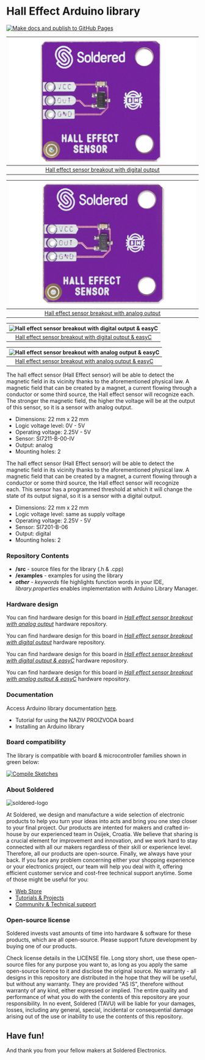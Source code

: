 # Hall Effect Arduino library

[![Make docs and publish to GitHub Pages](https://github.com/e-radionicacom/Soldered-Generic-Arduino-Library/actions/workflows/make_docs.yml/badge.svg?branch=dev)](https://github.com/e-radionicacom/Soldered-Generic-Arduino-Library/actions/workflows/make_docs.yml)

| ![Hall effect sensor breakout with digital output](https://github.com/SolderedElectronics/Hall-effect-sensor-breakout-with-digital-output-hardware-design/blob/main/OUTPUTS/V1.1.1/333080.jpg) |
| :---------------------------------------------------------------------------------------------: |
| [Hall effect sensor breakout with digital output](https://www.solde.red/333080)    

| ![Hall effect sensor breakout with analog output](https://github.com/SolderedElectronics/Hall-effect-sensor-breakout-with-analog-output-hardware-design/blob/main/OUTPUTS/V1.1.1/333079.jpg) |
| :---------------------------------------------------------------------------------------------: |
| [Hall effect sensor breakout with analog output](https://www.solde.red/333079)     

| ![Hall effect sensor breakout with digital output & easyC](https://upload.wikimedia.org/wikipedia/commons/8/8f/Example_image.svg) |
| :---------------------------------------------------------------------------------------------: |
| [Hall effect sensor breakout with digital output & easyC](https://www.solde.red/333081)    

| ![Hall effect sensor breakout with analog output & easyC](https://upload.wikimedia.org/wikipedia/commons/8/8f/Example_image.svg) |
| :---------------------------------------------------------------------------------------------: |
| [Hall effect sensor breakout with analog output & easyC](https://www.solde.red333082)                                                           |

The hall effect sensor (Hall Effect sensor) will be able to detect the magnetic field in its vicinity thanks to the aforementioned physical law. A magnetic field that can be created by a magnet, a current flowing through a conductor or some third source, the Hall effect sensor will recognize each. The stronger the magnetic field, the higher the voltage will be at the output of this sensor, so it is a sensor with analog output.

- Dimensions: 22 mm x 22 mm
- Logic voltage level: 0V - 5V
- Operating voltage: 2.25V - 5V
- Sensor: SI7211-B-00-IV
- Output: analog
- Mounting holes: 2 

The hall effect sensor (Hall Effect sensor) will be able to detect the magnetic field in its vicinity thanks to the aforementioned physical law. A magnetic field that can be created by a magnet, a current flowing through a conductor or some third source, the Hall effect sensor will recognize each. This sensor has a programmed threshold at which it will change the state of its output signal, so it is a sensor with a digital output.

- Dimensions: 22 mm x 22 mm
- Logic voltage level: same as supply voltage
- Operating voltage: 2.25V - 5V
- Sensor: SI7201-B-06
- Output: digital
- Mounting holes: 2

### Repository Contents
- **/src** - source files for the library (.h & .cpp)
- **/examples** - examples for using the library
- ***other*** - *keywords* file highlights function words in your IDE, *library.properties* enables implementation with Arduino Library Manager.

### Hardware design
You can find hardware design for this board in [*Hall effect sensor breakout with analog output*](https://github.com/SolderedElectronics/Hall-effect-sensor-breakout-with-analog-output-hardware-design) hardware repository.

You can find hardware design for this board in [*Hall effect sensor breakout with digital output*](https://github.com/SolderedElectronics/Hall-effect-sensor-breakout-with-digital-output-hardware-design) hardware repository.

You can find hardware design for this board in [*Hall effect sensor breakout with digital output & easyC*](https://github.com/SolderedElectronics/Hall-effect-sensor-breakout-with-digital-output---easyC-hardware-design) hardware repository.

You can find hardware design for this board in [*Hall effect sensor breakout with analog output & easyC*](https://github.com/SolderedElectronics/Hall-effect-sensor-breakout-with-analog-output---easyC-hardware-design) hardware repository.

### Documentation

Access Arduino library documentation [here](https://SolderedElectronics.github.io/Soldered-Generic-Arduino-Library/).

- Tutorial for using the NAZIV PROIZVODA board
- Installing an Arduino library

### Board compatibility

The library is compatible with board & microcontroller families shown in green below: 

[![Compile Sketches](http://github-actions.40ants.com/e-radionicacom/Soldered-Generic-Arduino-Library/matrix.svg?branch=dev&only=Compile%20Sketches)](https://github.com/e-radionicacom/Soldered-Generic-Arduino-Library/actions/workflows/compile_test.yml)


### About Soldered
<img src="https://raw.githubusercontent.com/e-radionicacom/Soldered-Generic-Arduino-Library/dev/extras/Soldered-logo-color.png" alt="soldered-logo" width="500"/>

At Soldered, we design and manufacture a wide selection of electronic products to help you turn your ideas into acts and bring you one step closer to your final project. Our products are intented for makers and crafted in-house by our experienced team in Osijek, Croatia. We believe that sharing is a crucial element for improvement and innovation, and we work hard to stay connected with all our makers regardless of their skill or experience level. Therefore, all our products are open-source. Finally, we always have your back. If you face any problem concerning either your shopping experience or your electronics project, our team will help you deal with it, offering efficient customer service and cost-free technical support anytime. Some of those might be useful for you:

- [Web Store](https://www.soldered.com/shop)
- [Tutorials & Projects](https://soldered.com/learn)
- [Community & Technical support](https://soldered.com/community)


### Open-source license
Soldered invests vast amounts of time into hardware & software for these products, which are all open-source. Please support future development by buying one of our products. 

Check license details in the LICENSE file. Long story short, use these open-source files for any purpose you want to, as long as you apply the same open-source licence to it and disclose the original source. No warranty - all designs in this repository are distributed in the hope that they will be useful, but without any warranty. They are provided "AS IS", therefore without warranty of any kind, either expressed or implied. The entire quality and performance of what you do with the contents of this repository are your responsibility. In no event, Soldered (TAVU) will be liable for your damages, losses, including any general, special, incidental or consequential damage arising out of the use or inability to use the contents of this repository. 

## Have fun! 
And thank you from your fellow makers at Soldered Electronics.